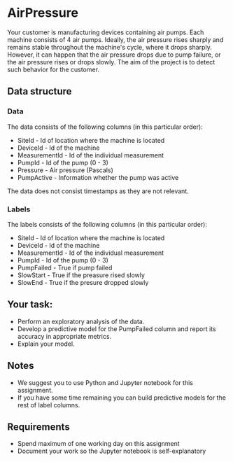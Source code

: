 # AirPressure

Your customer is manufacturing devices containing air pumps. Each machine consists of 4 air pumps. Ideally, the air pressure rises sharply and remains stable throughout the machine's cycle, where it drops sharply. However, it can happen that the air pressure drops due to pump failure, or the air pressure rises or drops slowly. The aim of the project is to detect such behavior for the customer.


## Data structure


### Data

The data consists of the following columns (in this particular order):

- SiteId - Id of location where the machine is located
- DeviceId - Id of the machine
- MeasurementId - Id of the individual measurement
- PumpId - Id of the pump (0 - 3)
- Pressure - Air pressure (Pascals)
- PumpActive - Information whether the pump was active

The data does not consist timestamps as they are not relevant.

### Labels

The labels consists of the following columns (in this particular order):

- SiteId - Id of location where the machine is located
- DeviceId - Id of the machine
- MeasurementId - Id of the individual measurement
- PumpId - Id of the pump (0 - 3)
- PumpFailed - True if pump failed
- SlowStart - True if the preasure rised slowly
- SlowEnd - True if the presure dropped slowly


## Your task:


- Perform an exploratory analysis of the data.
- Develop a predictive model for the PumpFailed column and report its accuracy in appropriate metrics.
- Explain your model.


## Notes

- We suggest you to use Python and Jupyter notebook for this assignment.
- If you have some time remaining you can build predictive models for the rest of label columns.


## Requirements

- Spend maximum of one working day on this assignment
- Document your work so the Jupyter notebook is self-explanatory